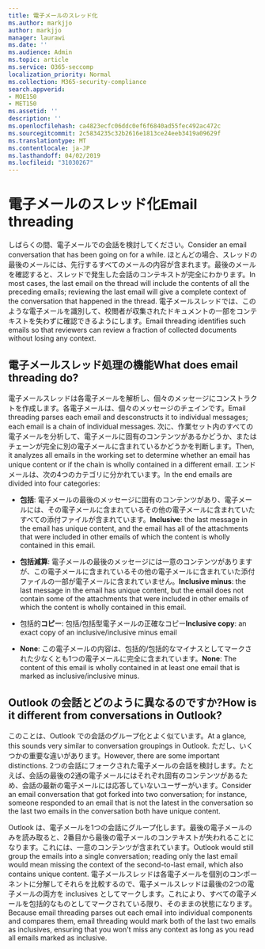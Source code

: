 ```yaml
---
title: 電子メールのスレッド化
ms.author: markjjo
author: markjjo
manager: laurawi
ms.date: ''
ms.audience: Admin
ms.topic: article
ms.service: O365-seccomp
localization_priority: Normal
ms.collection: M365-security-compliance
search.appverid:
- MOE150
- MET150
ms.assetid: ''
description: ''
ms.openlocfilehash: ca4823ecfc06ddc0ef6f6840ad55fec492ac472c
ms.sourcegitcommit: 2c5834235c32b2616e1813ce24eeb3419a09629f
ms.translationtype: MT
ms.contentlocale: ja-JP
ms.lasthandoff: 04/02/2019
ms.locfileid: "31030267"
---
```

# <a name="email-threading"></a><span data-ttu-id="e098a-102">電子メールのスレッド化</span><span class="sxs-lookup"><span data-stu-id="e098a-102">Email threading</span></span>

<span data-ttu-id="e098a-103">しばらくの間、電子メールでの会話を検討してください。</span><span class="sxs-lookup"><span data-stu-id="e098a-103">Consider an email conversation that has been going on for a while.</span></span> <span data-ttu-id="e098a-104">ほとんどの場合、スレッドの最後のメールには、先行するすべてのメールの内容が含まれます。最後のメールを確認すると、スレッドで発生した会話のコンテキストが完全にわかります。</span><span class="sxs-lookup"><span data-stu-id="e098a-104">In most cases, the last email on the thread will include the contents of all the preceding emails; reviewing the last email will give a complete context of the conversation that happened in the thread.</span></span> <span data-ttu-id="e098a-105">電子メールスレッドでは、このような電子メールを識別して、校閲者が収集されたドキュメントの一部をコンテキストを失わずに確認できるようにします。</span><span class="sxs-lookup"><span data-stu-id="e098a-105">Email threading identifies such emails so that reviewers can review a fraction of collected documents without losing any context.</span></span>

## <a name="what-does-email-threading-do"></a><span data-ttu-id="e098a-106">電子メールスレッド処理の機能</span><span class="sxs-lookup"><span data-stu-id="e098a-106">What does email threading do?</span></span>

<span data-ttu-id="e098a-107">電子メールスレッドは各電子メールを解析し、個々のメッセージにコンストラクトを作成します。各電子メールは、個々のメッセージのチェインです。</span><span class="sxs-lookup"><span data-stu-id="e098a-107">Email threading parses each email and desconstructs it to individual messages; each email is a chain of individual messages.</span></span> <span data-ttu-id="e098a-108">次に、作業セット内のすべての電子メールを分析して、電子メールに固有のコンテンツがあるかどうか、またはチェーンが完全に別の電子メールに含まれているかどうかを判断します。</span><span class="sxs-lookup"><span data-stu-id="e098a-108">Then, it analyzes all emails in the working set to determine whether an email has unique content or if the chain is wholly contained in a different email.</span></span> <span data-ttu-id="e098a-109">エンドメールは、次の4つのカテゴリに分かれています。</span><span class="sxs-lookup"><span data-stu-id="e098a-109">In the end emails are divided into four categories:</span></span>

- <span data-ttu-id="e098a-110">**包括**: 電子メールの最後のメッセージに固有のコンテンツがあり、電子メールには、その電子メールに含まれているその他の電子メールに含まれていたすべての添付ファイルが含まれています。</span><span class="sxs-lookup"><span data-stu-id="e098a-110">**Inclusive**: the last message in the email has unique content, and the email has all of the attachments that were included in other emails of which the content is wholly contained in this email.</span></span>


- <span data-ttu-id="e098a-111">**包括減算**: 電子メールの最後のメッセージには一意のコンテンツがありますが、この電子メールに含まれているその他の電子メールに含まれていた添付ファイルの一部が電子メールに含まれていません。</span><span class="sxs-lookup"><span data-stu-id="e098a-111">**Inclusive minus**: the last message in the email has unique content, but the email does not contain some of the attachments that were included in other emails of which the content is wholly contained in this email.</span></span>

- <span data-ttu-id="e098a-112">包括的**コピー**: 包括/包括型電子メールの正確なコピー</span><span class="sxs-lookup"><span data-stu-id="e098a-112">**Inclusive copy**: an exact copy of an inclusive/inclusive minus email</span></span>

- <span data-ttu-id="e098a-113">**None**: この電子メールの内容は、包括的/包括的なマイナスとしてマークされた少なくとも1つの電子メールに完全に含まれています。</span><span class="sxs-lookup"><span data-stu-id="e098a-113">**None**: The content of this email is wholly contained in at least one email that is marked as inclusive/inclusive minus.</span></span>

## <a name="how-is-it-different-from-conversations-in-outlook"></a><span data-ttu-id="e098a-114">Outlook の会話とどのように異なるのですか?</span><span class="sxs-lookup"><span data-stu-id="e098a-114">How is it different from conversations in Outlook?</span></span>
<span data-ttu-id="e098a-115">このことは、Outlook での会話のグループ化とよく似ています。</span><span class="sxs-lookup"><span data-stu-id="e098a-115">At a glance, this sounds very similar to conversation groupings in Outlook.</span></span> <span data-ttu-id="e098a-116">ただし、いくつかの重要な違いがあります。</span><span class="sxs-lookup"><span data-stu-id="e098a-116">However, there are some important distinctions.</span></span> <span data-ttu-id="e098a-117">2つの会話にフォークされた電子メールの会話を検討します。たとえば、会話の最後の2通の電子メールにはそれぞれ固有のコンテンツがあるため、会話の最新の電子メールには応答していないユーザーがいます。</span><span class="sxs-lookup"><span data-stu-id="e098a-117">Consider an email conversation that got forked into two conversation; for instance, someone responded to an email that is not the latest in the conversation so the last two emails in the conversation both have unique content.</span></span>

<span data-ttu-id="e098a-118">Outlook は、電子メールを1つの会話にグループ化します。最後の電子メールのみを読み取ると、2番目から最後の電子メールのコンテキストが失われることになります。これには、一意のコンテンツが含まれています。</span><span class="sxs-lookup"><span data-stu-id="e098a-118">Outlook would still group the emails into a single conversation; reading only the last email would mean missing the context of the second-to-last email, which also contains unique content.</span></span> <span data-ttu-id="e098a-119">電子メールスレッドは各電子メールを個別のコンポーネントに分解してそれらを比較するので、電子メールスレッドは最後の2つの電子メールの両方を inclusives としてマークします。これにより、すべての電子メールを包括的なものとしてマークされている限り、そのままの状態になります。</span><span class="sxs-lookup"><span data-stu-id="e098a-119">Because email threading parses out each email into individual components and compares them, email threading would mark both of the last two emails as inclusives, ensuring that you won't miss any context as long as you read all emails marked as inclusive.</span></span>